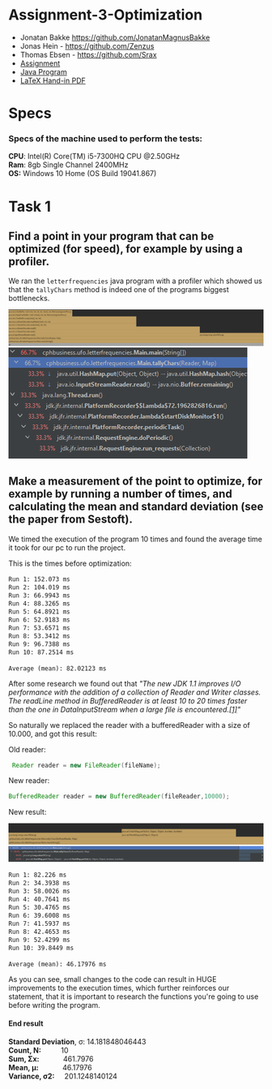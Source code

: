 # Assignment-3-Optimization
- Jonatan Bakke https://github.com/JonatanMagnusBakke
- Jonas Hein - https://github.com/Zenzus
- Thomas Ebsen - https://github.com/Srax 
- [Assignment](/assignment.pdf)
- [Java Program](/letterfrequencies)
- [LaTeX Hand-in PDF](/LaTeX/main.pdf)

# Specs
### Specs of the machine used to perform the tests:
**CPU**: Intel(R) Core(TM) i5-7300HQ CPU @2.50GHz  
**Ram**: 8gb Single Channel 2400MHz  
**OS:** Windows 10 Home (OS Build 19041.867)

# Task 1
## Find a point in your program that can be optimized (for speed), for example by using a profiler.
We ran the `letterfrequencies` java program with a profiler which showed us that the `tallyChars` method is indeed one of the programs biggest bottlenecks.  

![img](img/java_profiler_unchanged_1.png)
![img](img/java_profiler_unchanged_2.png)


## Make a measurement of the point to optimize, for example by running a number of times, and calculating the mean and standard deviation (see the paper from Sestoft).  

We timed the execution of the program 10 times and found the average time it took for our pc to run the project.  

This is the times before optimization:  

```
Run 1: 152.073 ms
Run 2: 104.019 ms
Run 3: 66.9943 ms
Run 4: 88.3265 ms
Run 5: 64.8921 ms
Run 6: 52.9183 ms
Run 7: 53.6571 ms
Run 8: 53.3412 ms
Run 9: 96.7388 ms
Run 10: 87.2514 ms

Average (mean): 82.02123 ms
```  

After some research we found out that *"The new JDK 1.1 improves I/O performance with the addition of a collection of Reader and Writer classes. The readLine method in BufferedReader is at least 10 to 20 times faster than the one in DataInputStream when a large file is encountered.[[1]](https://www.infoworld.com/article/2077523/java-tip-26--how-to-improve-java-s-i-o-performance.html)"*  

So naturally we replaced the reader with a bufferedReader with a size of 10.000,  and got this result:  
  
Old reader:
```java
 Reader reader = new FileReader(fileName);
```  

New reader:
```java
BufferedReader reader = new BufferedReader(fileReader,10000);
```  

New result:

![img](img/java_profiler_changed_1.png)
![img](img/java_profiler_changed_2.png)

```
Run 1: 82.226 ms
Run 2: 34.3938 ms
Run 3: 58.0026 ms
Run 4: 40.7641 ms
Run 5: 30.4765 ms
Run 6: 39.6008 ms
Run 7: 41.5937 ms
Run 8: 42.4653 ms
Run 9: 52.4299 ms
Run 10: 39.8449 ms

Average (mean): 46.17976 ms
```

As you can see, small changes to the code can result in HUGE improvements to the execution times, which further reinforces our statement, that it is important to research the functions you're going to use before writing the program.  

#### End result
**Standard Deviation**, σ: 14.181848046443  
**Count, N:**&nbsp;&nbsp;&nbsp;&nbsp;&nbsp;&nbsp;&nbsp;&nbsp;&nbsp;&nbsp;10  
**Sum, Σx:**&nbsp;&nbsp;&nbsp;&nbsp;&nbsp;&nbsp;&nbsp;&nbsp;&nbsp;&nbsp;&nbsp;&nbsp;461.7976  
**Mean, μ:**&nbsp;&nbsp;&nbsp;&nbsp;&nbsp;&nbsp;&nbsp;&nbsp;&nbsp;&nbsp;&nbsp;&nbsp;46.17976  
**Variance, σ2:**&nbsp;&nbsp;&nbsp;&nbsp;&nbsp;201.1248140124
